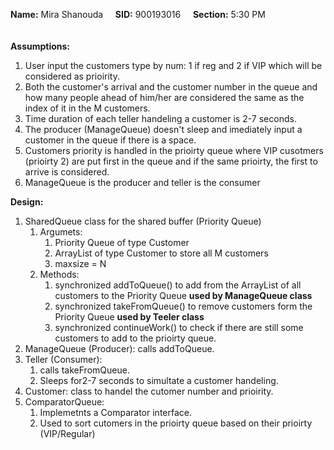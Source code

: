 **Name:** Mira Shanouda &nbsp; &nbsp; **SID:** 900193016 &nbsp; &nbsp; **Section:** 5:30 PM
<br>
<br>
<br>
**Assumptions:**
  1. User input the customers type by num: 1 if reg and 2 if VIP which will be considered as prioirity.
  2. Both the customer's arrival and the customer number in the queue and how many people ahead of him/her are considered the same as the index of it in the M customers.
  3. Time duration of each teller handeling a customer is 2-7 seconds.
  4. The producer (ManageQueue) doesn't sleep and imediately input a customer in the queue if there is a space.
  5. Customers priority is handled in the prioirty queue where VIP cusotmers (prioirty 2) are put first in the queue and if the same prioirty, the first to arrive is considered.
  6. ManageQueue is the producer and teller is the consumer

**Design:**

1. SharedQueue class for the shared buffer (Priority Queue)
    1. Argumets:
        1. Priority Queue of type Customer
        2. ArrayList of type Customer to store all M customers
        3. maxsize = N
    2. Methods: 
        1. synchronized addToQueue() to add from the ArrayList of all customers to the Priority Queue **used by ManageQueue class**
        2. synchronized takeFromQueue() to remove customers form the Priority Queue **used by Teeler class**
        3. synchronized continueWork() to check if there are still some customers to add to the prioirty queue.
2. ManageQueue (Producer): calls addToQueue.
3. Teller (Consumer): 
    1. calls takeFromQueue.
    2. Sleeps for2-7 seconds to simultate a customer handeling. 
4. Customer: class to handel the cutomer number and prioirity.
5. ComparatorQueue: 
    1. Implemetnts a Comparator interface.
    2. Used to sort cutomers in the prioirty queue based on their prioirty (VIP/Regular)
  
